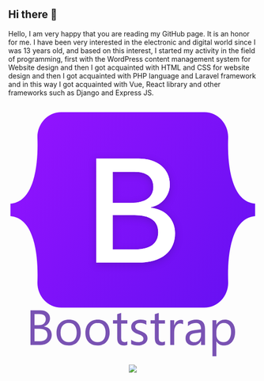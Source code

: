 ## Hi there 👋

Hello, I am very happy that you are reading my GitHub page. It is an honor for me. I have been very interested in the electronic and digital world since I was 13 years old, and based on this interest, I started my activity in the field of programming, first with the WordPress content management system for Website design and then I got acquainted with HTML and CSS for website design and then I got acquainted with PHP language and Laravel framework and in this way I got acquainted with Vue, React library and other frameworks such as Django and Express JS.

### 


<svg xmlns="http://www.w3.org/2000/svg" viewBox="0 0 128 128"><path fill="url(#a)" d="M14.985 15.15c-.237-6.815 5.072-13.099 12.249-13.099h73.54c7.177 0 12.486 6.284 12.249 13.099-.228 6.546.068 15.026 2.202 21.94 2.141 6.936 5.751 11.319 11.664 11.883v6.387c-5.913.563-9.523 4.947-11.664 11.883-2.134 6.914-2.43 15.394-2.202 21.94.237 6.815-5.072 13.098-12.249 13.098h-73.54c-7.177 0-12.486-6.284-12.249-13.098.228-6.546-.068-15.026-2.203-21.94-2.14-6.935-5.76-11.319-11.673-11.883v-6.387c5.913-.563 9.533-4.947 11.673-11.883 2.135-6.914 2.43-15.394 2.203-21.94Z"/><g filter="url(#b)"><path fill="url(#c)" d="M67.11 79.174c11.619 0 18.62-5.689 18.62-15.072 0-7.093-4.995-12.228-12.413-13.041v-.296c5.45-.886 9.726-5.947 9.726-11.6 0-8.053-6.358-13.299-16.047-13.299h-21.8v53.308H67.11ZM53.674 32.627h11.279c6.13 0 9.613 2.733 9.613 7.684 0 5.282-4.05 8.238-11.392 8.238h-9.5V32.627Zm0 39.787V54.866h11.203c8.023 0 12.186 2.955 12.186 8.718s-4.049 8.83-11.694 8.83H53.674Z"/><path fill="#fff" d="M67.11 79.174c11.619 0 18.62-5.689 18.62-15.072 0-7.093-4.995-12.228-12.413-13.041v-.296c5.45-.886 9.726-5.947 9.726-11.6 0-8.053-6.358-13.299-16.047-13.299h-21.8v53.308H67.11ZM53.674 32.627h11.279c6.13 0 9.613 2.733 9.613 7.684 0 5.282-4.05 8.238-11.392 8.238h-9.5V32.627Zm0 39.787V54.866h11.203c8.023 0 12.186 2.955 12.186 8.718s-4.049 8.83-11.694 8.83H53.674Z"/></g><path fill="#7952B3" d="M11.398 121.43v-17.738h5.047c1.533 0 2.75.375 3.649 1.126.899.75 1.348 1.727 1.348 2.931 0 1.007-.272 1.881-.816 2.623-.545.742-1.295 1.27-2.252 1.583v.05c1.196.14 2.153.593 2.87 1.36.717.759 1.076 1.748 1.076 2.969 0 1.517-.544 2.746-1.632 3.686-1.089.94-2.462 1.41-4.12 1.41h-5.17Zm2.078-15.858v5.727h2.128c1.138 0 2.033-.272 2.684-.816.651-.553.977-1.329.977-2.326 0-1.723-1.134-2.585-3.402-2.585h-2.387Zm0 7.595v6.383h2.82c1.22 0 2.165-.289 2.833-.866.676-.577 1.014-1.369 1.014-2.375 0-2.095-1.427-3.142-4.28-3.142h-2.387Zm17.466 8.563c-1.872 0-3.369-.59-4.49-1.769-1.113-1.187-1.67-2.758-1.67-4.713 0-2.127.581-3.789 1.744-4.985 1.163-1.195 2.734-1.793 4.713-1.793 1.888 0 3.36.581 4.416 1.744 1.063 1.163 1.595 2.775 1.595 4.836 0 2.021-.573 3.641-1.72 4.862-1.137 1.212-2.667 1.818-4.588 1.818Zm.148-11.553c-1.303 0-2.333.445-3.092 1.336-.759.882-1.138 2.102-1.138 3.661 0 1.501.383 2.685 1.15 3.55.767.867 1.793 1.3 3.08 1.3 1.311 0 2.318-.425 3.019-1.275.709-.849 1.063-2.057 1.063-3.624 0-1.583-.354-2.804-1.063-3.662-.701-.857-1.708-1.286-3.019-1.286Zm14.696 11.553c-1.872 0-3.369-.59-4.49-1.769-1.113-1.187-1.67-2.758-1.67-4.713 0-2.127.581-3.789 1.744-4.985 1.163-1.195 2.734-1.793 4.713-1.793 1.888 0 3.36.581 4.416 1.744 1.064 1.163 1.596 2.775 1.596 4.836 0 2.021-.573 3.641-1.72 4.862-1.138 1.212-2.668 1.818-4.59 1.818Zm.148-11.553c-1.303 0-2.333.445-3.092 1.336-.759.882-1.138 2.102-1.138 3.661 0 1.501.383 2.685 1.15 3.55.767.867 1.793 1.3 3.08 1.3 1.311 0 2.318-.425 3.019-1.275.709-.849 1.063-2.057 1.063-3.624 0-1.583-.354-2.804-1.063-3.662-.701-.857-1.708-1.286-3.02-1.286ZM61.21 121.31c-.478.264-1.109.396-1.893.396-2.218 0-3.327-1.237-3.327-3.711v-7.496h-2.177v-1.732h2.177v-3.092l2.029-.656v3.748h3.19v1.732h-3.19v7.137c0 .849.144 1.456.433 1.819.288.363.766.544 1.434.544.511 0 .953-.14 1.324-.42v1.731Zm1.942-.34v-2.177c1.105.816 2.321 1.224 3.649 1.224 1.781 0 2.672-.593 2.672-1.78 0-.339-.078-.623-.235-.854a2.138 2.138 0 0 0-.619-.631 4.326 4.326 0 0 0-.915-.482 34.7 34.7 0 0 0-1.126-.458 16.416 16.416 0 0 1-1.484-.668 4.918 4.918 0 0 1-1.064-.767 3.059 3.059 0 0 1-.643-.977c-.14-.363-.21-.787-.21-1.274 0-.593.136-1.117.408-1.571a3.53 3.53 0 0 1 1.088-1.15 5.01 5.01 0 0 1 1.547-.706 6.94 6.94 0 0 1 1.806-.235c1.097 0 2.078.19 2.944.57v2.053c-.932-.611-2.004-.916-3.217-.916-.38 0-.721.045-1.026.136a2.5 2.5 0 0 0-.792.36 1.735 1.735 0 0 0-.507.568 1.493 1.493 0 0 0-.173.718c0 .329.058.605.173.828.123.223.3.421.532.594.23.173.511.33.841.47.33.14.705.293 1.126.458.56.214 1.063.437 1.509.668a4.9 4.9 0 0 1 1.138.767c.313.28.552.606.717.977.173.371.26.812.26 1.323 0 .627-.14 1.171-.42 1.633-.273.462-.64.845-1.102 1.15a5.078 5.078 0 0 1-1.595.681 7.852 7.852 0 0 1-1.893.223c-1.303 0-2.433-.252-3.39-.755h.001Zm17.39.34c-.477.264-1.108.396-1.892.396-2.218 0-3.327-1.237-3.327-3.711v-7.496h-2.177v-1.732h2.177v-3.092l2.029-.656v3.748h3.19v1.732h-3.19v7.137c0 .849.144 1.456.433 1.819.288.363.766.544 1.434.544.511 0 .953-.14 1.324-.42v1.731Zm9.316-10.49c-.355-.272-.866-.408-1.534-.408-.866 0-1.592.408-2.177 1.224-.577.817-.866 1.93-.866 3.34v6.457h-2.028v-12.666h2.028v2.61h.05c.289-.891.73-1.583 1.323-2.078.593-.503 1.257-.755 1.992-.755.527 0 .931.058 1.212.174v2.102Zm11.271 10.61H99.1v-1.98h-.05c-.881 1.518-2.18 2.277-3.894 2.277-1.262 0-2.252-.334-2.97-1.002-.709-.668-1.063-1.555-1.063-2.66 0-2.367 1.393-3.743 4.18-4.13l3.798-.533c0-2.152-.87-3.228-2.61-3.228-1.525 0-2.902.519-4.131 1.558v-2.078c1.245-.791 2.68-1.187 4.305-1.187 2.977 0 4.465 1.575 4.465 4.725v8.238Zm-2.03-6.407-3.054.42c-.94.132-1.65.367-2.128.705-.478.33-.717.92-.717 1.769 0 .619.219 1.126.656 1.522.445.387 1.035.58 1.769.58 1.006 0 1.835-.35 2.486-1.05.66-.709.99-1.604.99-2.685l-.001-1.261Zm7.93 4.577h-.05v7.657h-2.028v-18.493h2.029v2.226h.049c.998-1.682 2.458-2.523 4.379-2.523 1.633 0 2.907.569 3.822 1.707.915 1.129 1.373 2.647 1.373 4.552 0 2.119-.515 3.818-1.546 5.096-1.031 1.27-2.441 1.905-4.23 1.905-1.641 0-2.907-.709-3.798-2.128v.001Zm-.05-5.109v1.77c0 1.047.338 1.937 1.015 2.671.685.726 1.55 1.089 2.597 1.089 1.229 0 2.19-.47 2.883-1.41.7-.94 1.05-2.247 1.05-3.922 0-1.41-.325-2.515-.976-3.315-.651-.8-1.534-1.2-2.647-1.2-1.18 0-2.128.412-2.845 1.237-.718.817-1.077 1.843-1.077 3.08Z"/><defs><linearGradient id="a" x1="19.8" x2="129.708" y1="4.704" y2="91.95" gradientUnits="userSpaceOnUse"><stop stop-color="#9013FE"/><stop offset="1" stop-color="#6610F2"/></linearGradient><linearGradient id="c" x1="49.032" x2="73.598" y1="29.374" y2="70.922" gradientUnits="userSpaceOnUse"><stop stop-color="#fff"/><stop offset="1" stop-color="#F1E5FC"/></linearGradient><filter id="b" width="48.641" height="61.415" x="41.143" y="22.795" color-interpolation-filters="sRGB" filterUnits="userSpaceOnUse"><feFlood flood-opacity="0" result="BackgroundImageFix"/><feColorMatrix in="SourceAlpha" result="hardAlpha" values="0 0 0 0 0 0 0 0 0 0 0 0 0 0 0 0 0 0 127 0"/><feOffset dy=".983"/><feGaussianBlur stdDeviation="1.965"/><feColorMatrix values="0 0 0 0 0 0 0 0 0 0 0 0 0 0 0 0 0 0 0.15 0"/><feBlend in2="BackgroundImageFix" result="effect1_dropShadow_2_2"/><feBlend in="SourceGraphic" in2="effect1_dropShadow_2_2" result="shape"/></filter></defs></svg>


<div align="center">
  <img src="https://www.urminoweb.ir/wp-content/uploads/2024/09/dilelectronic.ir_.jpg" />
</div>


